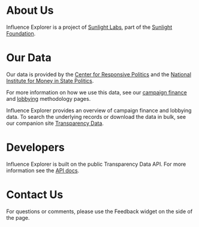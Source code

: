 About Us
========

Influence Explorer is a project of [Sunlight Labs][8], part of the [Sunlight Foundation][1]. 

Our Data
==============

Our data is provided by the [Center for Responsive Politics][2] and the [National Institute for Money in State Politics][3]. 

For more information on how we use this data, see our [campaign finance][4] and [lobbying][5] methodology pages.

Influence Explorer provides an overview of campaign finance and lobbying data. To search the underlying records or download the data in bulk, see our companion site [Transparency Data][6].


Developers
==========

Influence Explorer is built on the public Transparency Data API. For more information see the [API docs][7].


Contact Us
==========

For questions or comments, please use the Feedback widget on the side of the page.



[1]: http://sunlightfoundation.com/
[2]: http://www.opensecrets.org/
[3]: http://www.followthemoney.org/
[4]: /about/methodology/campaign_finance
[5]: /about/methodology/lobbying
[6]: http://transparencydata.com
[7]: http://transparencydata.com/api/aggregates/contributions/
[8]: http://sunlightlabs.com/